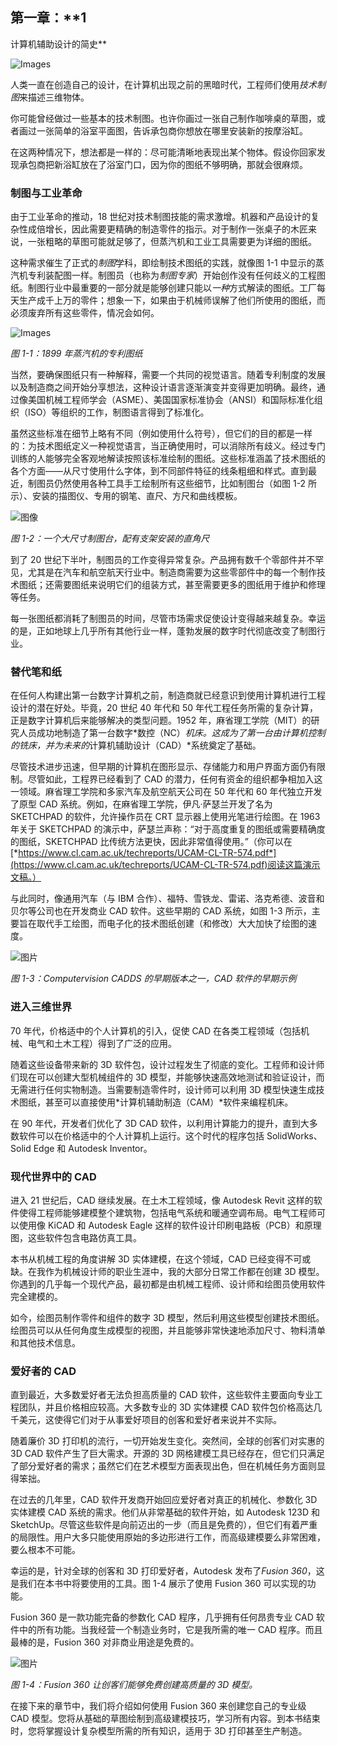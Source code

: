 ## 第一章：**1

计算机辅助设计的简史**

![Images](img/common.jpg)

人类一直在创造自己的设计，在计算机出现之前的黑暗时代，工程师们使用*技术制图*来描述三维物体。

你可能曾经做过一些基本的技术制图。也许你画过一张自己制作咖啡桌的草图，或者画过一张简单的浴室平面图，告诉承包商你想放在哪里安装新的按摩浴缸。

在这两种情况下，想法都是一样的：尽可能清晰地表现出某个物体。假设你回家发现承包商把新浴缸放在了浴室门口，因为你的图纸不够明确，那就会很麻烦。

### 制图与工业革命

由于工业革命的推动，18 世纪对技术制图技能的需求激增。机器和产品设计的复杂性成倍增长，因此需要更精确的制造零件的指示。对于制作一张桌子的木匠来说，一张粗略的草图可能就足够了，但蒸汽机和工业工具需要更为详细的图纸。

这种需求催生了正式的*制图*学科，即绘制技术图纸的实践，就像图 1-1 中显示的蒸汽机专利装配图一样。制图员（也称为*制图专家*）开始创作没有任何歧义的工程图纸。制图行业中最重要的一部分就是能够创建只能以*一种*方式解读的图纸。工厂每天生产成千上万的零件；想象一下，如果由于机械师误解了他们所使用的图纸，而必须废弃所有这些零件，情况会如何。

![Images](img/01fig01.jpg)

*图 1-1：1899 年蒸汽机的专利图纸*

当然，要确保图纸只有一种解释，需要一个共同的视觉语言。随着专利制度的发展以及制造商之间开始分享想法，这种设计语言逐渐演变并变得更加明确。最终，通过像美国机械工程师学会（ASME）、美国国家标准协会（ANSI）和国际标准化组织（ISO）等组织的工作，制图语言得到了标准化。

虽然这些标准在细节上略有不同（例如使用什么符号），但它们的目的都是一样的：为技术图纸定义一种视觉语言，当正确使用时，可以消除所有歧义。经过专门训练的人能够完全客观地解读按照该标准绘制的图纸。这些标准涵盖了技术图纸的各个方面——从尺寸使用什么字体，到不同部件特征的线条粗细和样式。直到最近，制图员仍然使用各种工具手工绘制所有这些细节，比如制图台（如图 1-2 所示）、安装的描图仪、专用的钢笔、直尺、方尺和曲线模板。

![图像](img/01fig02.jpg)

*图 1-2：一个大尺寸制图台，配有支架安装的直角尺*

到了 20 世纪下半叶，制图员的工作变得异常复杂。产品拥有数千个零部件并不罕见，尤其是在汽车和航空航天行业中。制造商需要为这些零部件中的每一个制作技术图纸；还需要图纸来说明它们的组装方式，甚至需要更多的图纸用于维护和修理等任务。

每一张图纸都消耗了制图员的时间，尽管市场需求促使设计变得越来越复杂。幸运的是，正如地球上几乎所有其他行业一样，蓬勃发展的数字时代彻底改变了制图行业。

### 替代笔和纸

在任何人构建出第一台数字计算机之前，制造商就已经意识到使用计算机进行工程设计的潜在好处。毕竟，20 世纪 40 年代和 50 年代工程任务所需的复杂计算，正是数字计算机后来能够解决的类型问题。1952 年，麻省理工学院（MIT）的研究人员成功地制造了第一台数字*数控（NC）*机床。这成为了第一台由计算机控制的铣床，并为未来的*计算机辅助设计（CAD）*系统奠定了基础。

尽管技术进步迅速，但早期的计算机在图形显示、存储能力和用户界面方面仍有限制。尽管如此，工程界已经看到了 CAD 的潜力，任何有资金的组织都争相加入这一领域。麻省理工学院和多家汽车及航空航天公司在 50 年代和 60 年代独立开发了原型 CAD 系统。例如，在麻省理工学院，伊凡·萨瑟兰开发了名为 SKETCHPAD 的软件，允许操作员在 CRT 显示器上使用光笔进行绘图。在 1963 年关于 SKETCHPAD 的演示中，萨瑟兰声称：“对于高度重复的图纸或需要精确度的图纸，SKETCHPAD 比传统方法更快，因此非常值得使用。”（你可以在[*https://www.cl.cam.ac.uk/techreports/UCAM-CL-TR-574.pdf*](https://www.cl.cam.ac.uk/techreports/UCAM-CL-TR-574.pdf)阅读这篇演示文稿。）

与此同时，像通用汽车（与 IBM 合作）、福特、雪铁龙、雷诺、洛克希德、波音和贝尔等公司也在开发商业 CAD 软件。这些早期的 CAD 系统，如图 1-3 所示，主要旨在取代手工绘图，而电子化的技术图纸创建（和修改）大大加快了绘图的速度。

![图片](img/01fig03.jpg)

*图 1-3：Computervision CADDS 的早期版本之一，CAD 软件的早期示例*

### 进入三维世界

70 年代，价格适中的个人计算机的引入，促使 CAD 在各类工程领域（包括机械、电气和土木工程）得到了广泛的应用。

随着这些设备带来新的 3D 软件包，设计过程发生了彻底的变化。工程师和设计师们现在可以创建大型机械组件的 3D 模型，并能够快速高效地测试和验证设计，而无需进行任何实物制造。当需要制造零件时，设计师可以利用 3D 模型快速生成技术图纸，甚至可以直接使用*计算机辅助制造（CAM）*软件来编程机床。

在 90 年代，开发者们优化了 3D CAD 软件，以利用计算能力的提升，直到大多数软件可以在价格适中的个人计算机上运行。这个时代的程序包括 SolidWorks、Solid Edge 和 Autodesk Inventor。

### 现代世界中的 CAD

进入 21 世纪后，CAD 继续发展。在土木工程领域，像 Autodesk Revit 这样的软件使得工程师能够建模整个建筑物，包括电气系统和暖通空调布局。电气工程师可以使用像 KiCAD 和 Autodesk Eagle 这样的软件设计印刷电路板（PCB）和原理图，这些软件包含电路仿真工具。

本书从机械工程的角度讲解 3D 实体建模，在这个领域，CAD 已经变得不可或缺。在我作为机械设计师的职业生涯中，我的大部分日常工作都在创建 3D 模型。你遇到的几乎每一个现代产品，最初都是由机械工程师、设计师和绘图员使用软件完全建模的。

如今，绘图员制作零件和组件的数字 3D 模型，然后利用这些模型创建技术图纸。绘图员可以从任何角度生成模型的视图，并且能够非常快速地添加尺寸、物料清单和其他技术信息。

### 爱好者的 CAD

直到最近，大多数爱好者无法负担高质量的 CAD 软件，这些软件主要面向专业工程团队，并且价格相应较高。大多数专业的 3D 实体建模 CAD 软件包价格高达几千美元，这使得它们对于从事爱好项目的创客和爱好者来说并不实际。

随着廉价 3D 打印机的流行，一切开始发生变化。突然间，全球的创客们对实惠的 3D CAD 软件产生了巨大需求。开源的 3D 网格建模工具已经存在，但它们只满足了部分爱好者的需求；虽然它们在艺术模型方面表现出色，但在机械任务方面则显得笨拙。

在过去的几年里，CAD 软件开发商开始回应爱好者对真正的机械化、参数化 3D 实体建模 CAD 系统的需求。他们从非常基础的软件开始，如 Autodesk 123D 和 SketchUp。尽管这些软件是向前迈出的一步（而且是免费的），但它们有着严重的局限性。用户大多只能使用原始的多边形进行工作，而高级建模要么非常困难，要么根本不可能。

幸运的是，针对全球的创客和 3D 打印爱好者，Autodesk 发布了*Fusion 360*，这是我们在本书中将要使用的工具。图 1-4 展示了使用 Fusion 360 可以实现的功能。

Fusion 360 是一款功能完备的参数化 CAD 程序，几乎拥有任何昂贵专业 CAD 软件中的所有功能。当我经营一个制造业务时，它是我所需的唯一 CAD 程序。而且最棒的是，Fusion 360 对非商业用途是免费的。

![图片](img/01fig04.jpg)

*图 1-4：Fusion 360 让创客们能够免费创建高质量的 3D 模型。*

在接下来的章节中，我们将介绍如何使用 Fusion 360 来创建您自己的专业级 CAD 模型。您将从基础的草图绘制到高级建模技巧，学习所有内容。到本书结束时，您将掌握设计复杂模型所需的所有知识，适用于 3D 打印甚至生产制造。
